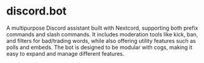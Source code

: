 # discord.bot
A multipurpose Discord assistant built with Nextcord, supporting both prefix commands and slash commands. It includes moderation tools like kick, ban, and filters for bad/trading words, while also offering utility features such as polls and embeds. The bot is designed to be modular with cogs, making it easy to expand and manage different features.
